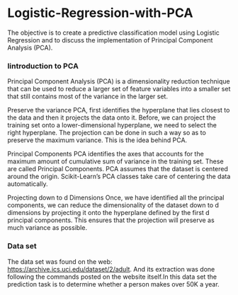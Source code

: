 # Logistic-Regression-with-PCA
The objective is to create a predictive classification model using Logistic Regression and to discuss the implementation of Principal Component Analysis (PCA).
### Iintroduction to PCA

Principal Component Analysis (PCA) is a dimensionality reduction technique that can be used to reduce a larger set of feature variables into a smaller set that still contains most of the variance in the larger set.

Preserve the variance
PCA, first identifies the hyperplane that lies closest to the data and then it projects the data onto it. Before, we can project the training set onto a lower-dimensional hyperplane, we need to select the right hyperplane. The projection can be done in such a way so as to preserve the maximum variance. This is the idea behind PCA.

Principal Components
PCA identifies the axes that accounts for the maximum amount of cumulative sum of variance in the training set. These are called Principal Components. PCA assumes that the dataset is centered around the origin. Scikit-Learn’s PCA classes take care of centering the data automatically.

Projecting down to d Dimensions
Once, we have identified all the principal components, we can reduce the dimensionality of the dataset down to d dimensions by projecting it onto the hyperplane defined by the first d principal components. This ensures that the projection will preserve as much variance as possible.


### Data set

The data set was found on the web: https://archive.ics.uci.edu/dataset/2/adult. And its extraction was done following the commands posted on the website itself.In this data set the prediction task is to determine whether a person makes over 50K a year.
